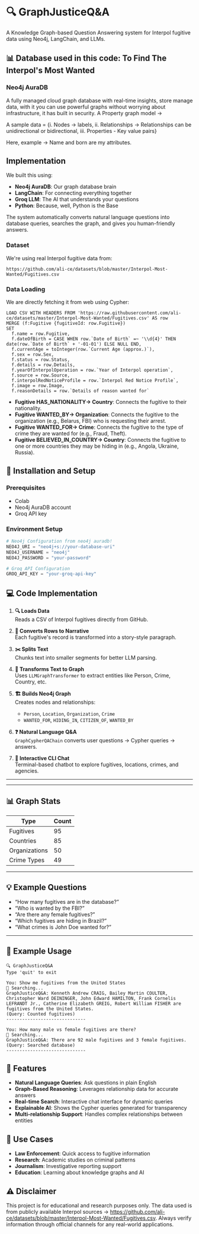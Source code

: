 
# 🔍 GraphJusticeQ&A
A Knowledge Graph-based Question Answering system for Interpol fugitive data using Neo4j, LangChain, and LLMs.
## 📊 Database used in this code: To Find The Interpol's Most Wanted
### Neo4j AuraDB
A fully managed cloud graph database with real-time insights, store manage data, with it you can use powerful graphs without worrying about infrastructure, it has built in security. A Property graph model -> 

A sample data = {i. Nodes -> labels, ii. Relationships -> Relationships can be unidirectional or bidirectional, iii. Properties - Key value pairs} 

Here, example -> Name and born are my attributes.

## Implementation
We built this using:
- **Neo4j AuraDB**: Our graph database brain
- **LangChain**: For connecting everything together  
- **Groq LLM**: The AI that understands your questions
- **Python**: Because, well, Python is the Base

The system automatically converts natural language questions into database queries, searches the graph, and gives you human-friendly answers.

### Dataset
We're using real Interpol fugitive data from:
```
https://github.com/ali-ce/datasets/blob/master/Interpol-Most-Wanted/Fugitives.csv
```

### Data Loading
We are directly fetching it from web using Cypher:
```cypher
LOAD CSV WITH HEADERS FROM 'https://raw.githubusercontent.com/ali-ce/datasets/master/Interpol-Most-Wanted/Fugitives.csv' AS row
MERGE (f:Fugitive {fugitiveId: row.Fugitive})
SET
  f.name = row.Fugitive,
  f.dateOfBirth = CASE WHEN row.`Date of Birth` =~ '\\d{4}' THEN date(row.`Date of Birth` + '-01-01') ELSE NULL END,
  f.currentAge = toInteger(row.`Current Age (approx.)`),
  f.sex = row.Sex,
  f.status = row.Status,
  f.details = row.Details,
  f.yearOfInterpolOperation = row.`Year of Interpol operation`,
  f.source = row.Source,
  f.interpolRedNoticeProfile = row.`Interpol Red Notice Profile`,
  f.image = row.Image,
  f.reasonDetails = row.`Details of reason wanted for`
```

- **Fugitive HAS_NATIONALITY→ Country**: Connects the fugitive to their nationality.
- **Fugitive WANTED_BY→ Organization**: Connects the fugitive to the organization (e.g., Belarus, FBI) who is requesting their arrest.
- **Fugitive WANTED_FOR→ Crime**: Connects the fugitive to the type of crime they are wanted for (e.g., Fraud, Theft).
- **Fugitive BELIEVED_IN_COUNTRY→ Country**: Connects the fugitive to one or more countries they may be hiding in (e.g., Angola, Ukraine, Russia).

## 🚀 Installation and Setup

### Prerequisites
- Colab
- Neo4j AuraDB account
- Groq API key

### Environment Setup
```python
# Neo4j Configuration from neo4j auradb!
NEO4J_URI = "neo4j+s://your-database-uri"
NEO4J_USERNAME = "neo4j"
NEO4J_PASSWORD = "your-password"

# Groq API Configuration
GROQ_API_KEY = "your-groq-api-key"
```

## 💻 Code Implementation

1. **🔍 Loads Data**  
   Reads a CSV of Interpol fugitives directly from GitHub.

2. **🧾 Converts Rows to Narrative**  
   Each fugitive's record is transformed into a story-style paragraph.

3. **✂️ Splits Text**  
   Chunks text into smaller segments for better LLM parsing.

4. **🔄 Transforms Text to Graph**  
   Uses `LLMGraphTransformer` to extract entities like Person, Crime, Country, etc.

5. **🏗️ Builds Neo4j Graph**  
   Creates nodes and relationships:  
   - `Person`, `Location`, `Organization`, `Crime`  
   - `WANTED_FOR`, `HIDING_IN`, `CITIZEN_OF`, `WANTED_BY`

6. **❓ Natural Language Q&A**  
   `GraphCypherQAChain` converts user questions → Cypher queries → answers.

7. **💬 Interactive CLI Chat**  
   Terminal-based chatbot to explore fugitives, locations, crimes, and agencies.

---
---

## 📊 Graph Stats

| Type         | Count |
|--------------|-------|
| Fugitives    | 95    |
| Countries    | 85    |
| Organizations| 50    |
| Crime Types  | 49    |

---

## 💡 Example Questions

- “How many fugitives are in the database?”
- “Who is wanted by the FBI?”
- “Are there any female fugitives?”
- “Which fugitives are hiding in Brazil?”
- “What crimes is John Doe wanted for?”

---

## 🎯 Example Usage

```
🔍 GraphJusticeQ&A
Type 'quit' to exit

You: Show me fugitives from the United States
🤖 Searching...
GraphJusticeQ&A: Kenneth Andrew CRAIG, Bailey Martin COULTER, Christopher Ward DEININGER, John Edward HAMILTON, Frank Cornelis LEFRANDT Jr., Catherine Elizabeth GREIG, Robert William FISHER are fugitives from the United States.
(Query: Counted fugitives)
------------------------------

You: How many male vs female fugitives are there?
🤖 Searching...
GraphJusticeQ&A: There are 92 male fugitives and 3 female fugitives.
(Query: Searched database)
------------------------------
```

## 🔧 Features

- **Natural Language Queries**: Ask questions in plain English
- **Graph-Based Reasoning**: Leverages relationship data for accurate answers
- **Real-time Search**: Interactive chat interface for dynamic queries
- **Explainable AI**: Shows the Cypher queries generated for transparency
- **Multi-relationship Support**: Handles complex relationships between entities

## 🎯 Use Cases

- **Law Enforcement**: Quick access to fugitive information
- **Research**: Academic studies on criminal patterns
- **Journalism**: Investigative reporting support
- **Education**: Learning about knowledge graphs and AI

## ⚠️ Disclaimer

This project is for educational and research purposes only. The data used is from publicly available Interpol sources -> https://github.com/ali-ce/datasets/blob/master/Interpol-Most-Wanted/Fugitives.csv. 
Always verify information through official channels for any real-world applications.
